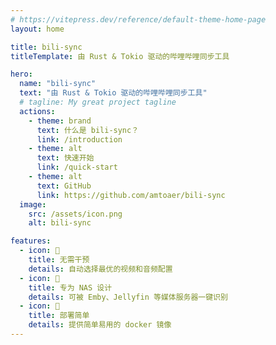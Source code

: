 ```yaml
---
# https://vitepress.dev/reference/default-theme-home-page
layout: home

title: bili-sync
titleTemplate: 由 Rust & Tokio 驱动的哔哩哔哩同步工具

hero:
  name: "bili-sync"
  text: "由 Rust & Tokio 驱动的哔哩哔哩同步工具"
  # tagline: My great project tagline
  actions:
    - theme: brand
      text: 什么是 bili-sync？
      link: /introduction
    - theme: alt
      text: 快速开始
      link: /quick-start
    - theme: alt
      text: GitHub
      link: https://github.com/amtoaer/bili-sync
  image:
    src: /assets/icon.png
    alt: bili-sync

features:
  - icon: 🤖
    title: 无需干预
    details: 自动选择最优的视频和音频配置
  - icon: 💾
    title: 专为 NAS 设计
    details: 可被 Emby、Jellyfin 等媒体服务器一键识别
  - icon: 🐳
    title: 部署简单
    details: 提供简单易用的 docker 镜像
---
```


<style>
:root {
  --vp-home-hero-name-color: transparent;
  --vp-home-hero-name-background: -webkit-linear-gradient(120deg, #bd34fe 30%, #41d1ff);

  --vp-home-hero-image-background-image: linear-gradient(-45deg, #bd34fe 50%, #47caff 50%);
  --vp-home-hero-image-filter: blur(44px);
}

@media (min-width: 640px) {
  :root {
    --vp-home-hero-image-filter: blur(56px);
  }
}

@media (min-width: 960px) {
  :root {
    --vp-home-hero-image-filter: blur(68px);
  }
}
</style>